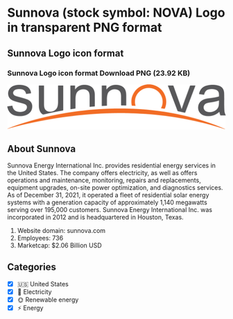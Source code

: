 # Sunnova (stock symbol: NOVA) Logo in transparent PNG format

## Sunnova Logo icon format

### Sunnova Logo icon format Download PNG (23.92 KB)

![Sunnova Logo icon format Download PNG (23.92 KB)](/img/orig/NOVA-a1a2aba3.png)

## About Sunnova

Sunnova Energy International Inc. provides residential energy services in the United States. The company offers electricity, as well as offers operations and maintenance, monitoring, repairs and replacements, equipment upgrades, on-site power optimization, and diagnostics services. As of December 31, 2021, it operated a fleet of residential solar energy systems with a generation capacity of approximately 1,140 megawatts serving over 195,000 customers. Sunnova Energy International Inc. was incorporated in 2012 and is headquartered in Houston, Texas.

1. Website domain: sunnova.com
2. Employees: 736
3. Marketcap: $2.06 Billion USD


## Categories
- [x] 🇺🇸 United States
- [x] 🔋 Electricity
- [x] 🌞 Renewable energy
- [x] ⚡ Energy
